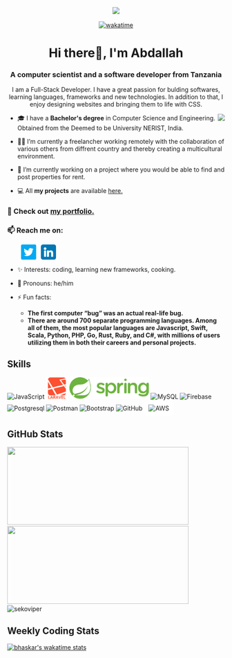 
<div align="center">
  <img src="https://komarev.com/ghpvc/?username=bhskr44&color=3f37c9">

	
[![wakatime](https://wakatime.com/badge/user/3fec9939-846d-481f-8d92-4c8ad422ac77.svg)](https://wakatime.com/@3fec9939-846d-481f-8d92-4c8ad422ac77)


<!-- <img src="https://badges.pufler.dev/visits/bhskr44/bhskr44?color=3f37c9"> -->


</div>


<h1 align="center"> Hi there👋, I'm Abdallah</h1>
<h3 align="center">A computer scientist and a software developer from Tanzania</h3>

<p align="center">I am a Full-Stack Developer. I have a great passion for bulding softwares, learning languages, frameworks and new technologies. In addition to that, I enjoy designing websites and bringing them to life with CSS.</p>

<img align="right" src="https://media2.giphy.com/media/bGgsc5mWoryfgKBx1u/giphy.gif?cid=790b76112be03f92de5e356ca9c83066f76d54710feb3b75&rid=giphy.gif&ct=g">
	
- 🎓 I have a **Bachelor's degree** in Computer Science and Engineering. Obtained from the Deemed to be University NERIST, India.

- 👩‍💻 I’m currently a freelancher working remotely with the collaboration of various others from diffrent country and thereby creating a multicultural environment.

- 🌱 I’m currently working on a project where you would be able to find and post properties for rent.

- 💻 All **my projects** are available [here.](https://github.com/bhskr44?tab=repositories)

### 🚀 Check out [my portfolio.](https://bhskr44.github.io/)

### 📫 Reach me on:

<p align="left">
&nbsp; &nbsp; &nbsp; &nbsp; <a href="https://twitter.com/bhskr44" target="_blank"><img align="center" src="./images/twitter.png" alt="twitter" width="35" /></a> &nbsp;
<a href="https://www.linkedin.com/in/bhskr44/" target="_blank"><img align="center" src="./images/linkedin.png" alt="linkedin" width="35" /></a> &nbsp;
</p>

- ✨ Interests: coding, learning new frameworks, cooking.

- 👦 Pronouns: he/him

- ⚡ Fun facts:
  - **The first computer “bug” was an actual real-life bug.**
  - **There are around 700 separate programming languages. Among all of them, the most popular languages are Javascript, Swift, Scala, Python, PHP, Go, Rust, Ruby, and C#, with millions of users utilizing them in both their careers and personal projects.**

<h2 align="left">Skills</h2>
<p align="left">
<div>
	<img height="50" src="https://user-images.githubusercontent.com/25181517/117447155-6a868a00-af3d-11eb-9cfe-245df15c9f3f.png" alt="JavaScript" title="JavaScript" />
	<img height="50" src="./images/laravel-plain-wordmark.svg" alt="laravel" title="Laravel" />
	<img height="50" src="./images/spring-3.svg" alt="Spring" title="Spring" />
	<img height="50" src="https://github.com/get-icon/geticon/raw/master/icons/mysql.svg" alt="MySQL" title="MySQL" />
	<img height="50" src="https://github.com/get-icon/geticon/raw/master/icons/firebase.svg" alt="Firebase" title="Firebase" />
	<img height="50" src="https://github.com/get-icon/geticon/raw/master/icons/postgresql.svg" alt="Postgresql" title="Postgresql" />
	<img height="50" src="https://user-images.githubusercontent.com/25181517/121302453-01a67f00-c8fa-11eb-8c86-2ee00734c9a8.png" alt="Postman" title="Postman" />
	<img height="50" src="https://user-images.githubusercontent.com/25181517/121402101-c89df700-c959-11eb-8b4a-bbadf9e84b30.png" alt="Bootstrap" title="Bootstrap" />
	<img height="50" src="https://user-images.githubusercontent.com/25181517/117364276-fc4eb280-aebd-11eb-92ba-8a6ef74b7313.png" alt="GitHub" title="GitHub" />
<img height="40" src="./images/aws-icon.svg" style="background:white;padding:10px;border-radius:10px;" alt="AWS" title="AWS" />

</div>

</p>

<h2 align ="left">GitHub Stats</h2>
<div>
  <img height="180" width="420" src="https://github-readme-stats-eight-theta.vercel.app/api?username=bhskr44&show_icons=true&theme=nightowl&count_private=true"/>
  <img height="180" width="420" src="https://github-readme-stats.vercel.app/api/top-langs/?username=bhskr44&show_icons=true&theme=nightowl&layout=compact"/>
<img height="180" width="420"src="https://github-readme-streak-stats.herokuapp.com/?user=bhskr44&show_icons=true&theme=nightowl&layout=compact" alt="sekoviper" />

</div>



<h2>Weekly Coding Stats </h2> 



[![bhaskar's wakatime stats](https://github-readme-stats.vercel.app/api/wakatime?username=bhskr44&theme=nightowl)](https://github.com/anuraghazra/github-readme-stats)

